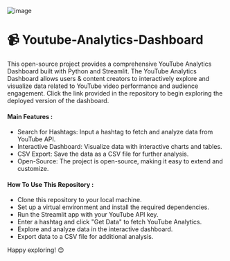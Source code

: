![image](https://github.com/user-attachments/assets/fe859c36-a14b-4c9d-914f-3a9acb8afd7a)

# 📹 Youtube-Analytics-Dashboard
This open-source project provides a comprehensive YouTube Analytics Dashboard built with Python and Streamlit. The YouTube Analytics Dashboard allows users & content creators to interactively explore and visualize data related to YouTube video performance and audience engagement. Click the link provided in the repository to begin exploring the deployed version of the dashboard.

#### Main Features :
- Search for Hashtags: Input a hashtag to fetch and analyze data from YouTube API.
- Interactive Dashboard: Visualize data with interactive charts and tables.
- CSV Export: Save the data as a CSV file for further analysis.
- Open-Source: The project is open-source, making it easy to extend and customize.

#### How To Use This Repository :
- Clone this repository to your local machine.
- Set up a virtual environment and install the required dependencies.
- Run the Streamlit app with your YouTube API key.
- Enter a hashtag and click "Get Data" to fetch YouTube Analytics.
- Explore and analyze data in the interactive dashboard.
- Export data to a CSV file for additional analysis.

Happy exploring! 😊
